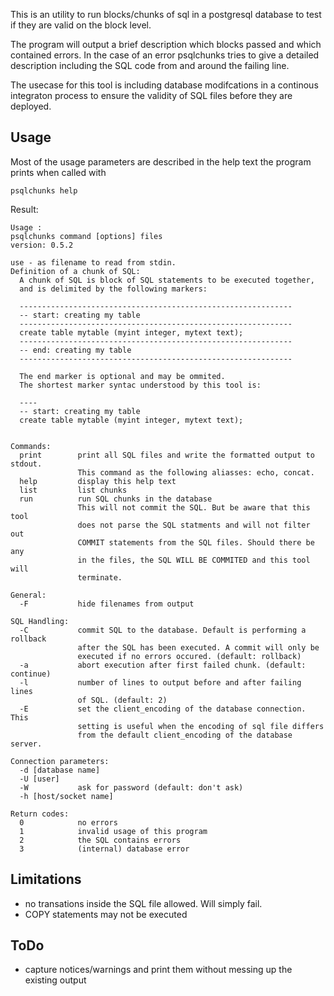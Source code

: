This is an utility to run blocks/chunks of sql in a
postgresql database to test if they are valid on the block level.

The program will output a brief description which blocks passed and which
contained errors. In the case of an error psqlchunks tries to give
a detailed description including the SQL code from and around the
failing line.

The usecase for this tool is including database modifcations in a 
continous integraton process to ensure the validity of SQL files
before they are deployed.


Usage
-----

Most of the usage parameters are described in the help text
the program prints when called with

    psqlchunks help


Result:

    Usage :  
    psqlchunks command [options] files
    version: 0.5.2

    use - as filename to read from stdin.
    Definition of a chunk of SQL:
      A chunk of SQL is block of SQL statements to be executed together,
      and is delimited by the following markers:

      -------------------------------------------------------------
      -- start: creating my table
      -------------------------------------------------------------
      create table mytable (myint integer, mytext text);
      -------------------------------------------------------------
      -- end: creating my table
      -------------------------------------------------------------

      The end marker is optional and may be ommited.
      The shortest marker syntac understood by this tool is:

      ----
      -- start: creating my table
      create table mytable (myint integer, mytext text);


    Commands:
      print        print all SQL files and write the formatted output to stdout.
                   This command as the following aliasses: echo, concat.
      help         display this help text
      list         list chunks
      run          run SQL chunks in the database
                   This will not commit the SQL. But be aware that this tool
                   does not parse the SQL statments and will not filter out
                   COMMIT statements from the SQL files. Should there be any
                   in the files, the SQL WILL BE COMMITED and this tool will
                   terminate.

    General:
      -F           hide filenames from output

    SQL Handling:
      -C           commit SQL to the database. Default is performing a rollback
                   after the SQL has been executed. A commit will only be
                   executed if no errors occured. (default: rollback)
      -a           abort execution after first failed chunk. (default: continue)
      -l           number of lines to output before and after failing lines
                   of SQL. (default: 2)
      -E           set the client_encoding of the database connection. This
                   setting is useful when the encoding of sql file differs
                   from the default client_encoding of the database server.

    Connection parameters:
      -d [database name]
      -U [user]
      -W           ask for password (default: don't ask)
      -h [host/socket name]

    Return codes:
      0            no errors
      1            invalid usage of this program
      2            the SQL contains errors
      3            (internal) database error


Limitations
-----------

- no transations inside the SQL file allowed. Will simply fail.
- COPY statements may not be executed


ToDo
----

- capture notices/warnings and print them without messing up the existing output

